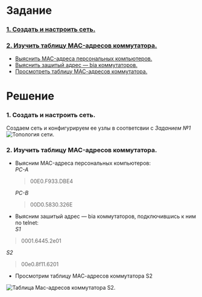 # Задание
### [1. Создать и настроить сеть.](#1)
### [2. Изучить таблицу MAC-адресов коммутатора.](#2)
+ [Выяснить MAC-адреса персональных компьютеров.](#3)
+ [Выяснить зашитый адрес — bia коммутаторов.](#4)
+ [Просмотреть таблицу МАС-адресов коммутатора.](#5)
# Решение
### <a name="1"> 1. Создать и настроить сеть.</a>  
  Создаем сеть и конфигурируем ее узлы в соответсвии с *Заданием №1*  
<image src="./Network.PNG" alt="Топология сети.">  
### <a name="2"> 2. Изучить таблицу MAC-адресов коммутатора.</a>  
+ <a name="3"> Выясним MAC-адреса персональных компьютеров: </a>  
  *PC-A*  
  >00E0.F933.DBE4  
  
  *PC-B*  
  >00D0.5830.326E  
  
+  <a name="4"> Выясним зашитый адрес — bia коммутаторов, подключившись к ним по telnet: </a>  
  *S1*  
  >0001.6445.2e01  
  
  *S2*
  >00e0.8f11.6201
  
+ <a name="5">Просмотрим таблицу МАС-адресов коммутатора S2</a>  
<image src="./MacTable.PNG" alt="Таблица Mac-адресов коммутатора S2.">  
  
  
